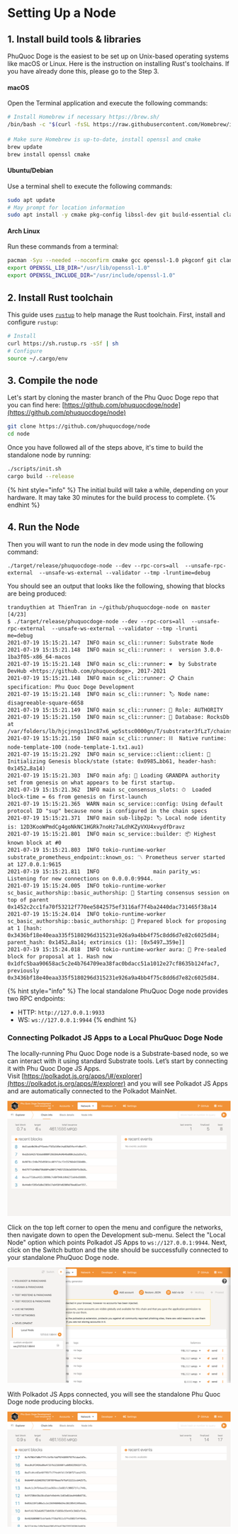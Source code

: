 # Setting Up a Node

## 1. Install build tools & libraries <a id="__docusaurus"></a>

PhuQuoc Doge is the easiest to be set up on Unix-based operating systems like macOS or Linux. Here is the instruction on installing Rust's toolchains. If you have already done this, please go to the Step 3.

#### macOS

Open the Terminal application and execute the following commands:

```bash
# Install Homebrew if necessary https://brew.sh/
/bin/bash -c "$(curl -fsSL https://raw.githubusercontent.com/Homebrew/install/master/install.sh)"

# Make sure Homebrew is up-to-date, install openssl and cmake
brew update
brew install openssl cmake
```

#### Ubuntu/Debian

Use a terminal shell to execute the following commands:

```bash
sudo apt update
# May prompt for location information
sudo apt install -y cmake pkg-config libssl-dev git build-essential clang libclang-dev curl
```

#### Arch Linux

Run these commands from a terminal:

```bash
pacman -Syu --needed --noconfirm cmake gcc openssl-1.0 pkgconf git clang
export OPENSSL_LIB_DIR="/usr/lib/openssl-1.0"
export OPENSSL_INCLUDE_DIR="/usr/include/openssl-1.0"
```

## 2. Install Rust toolchain

This guide uses [`rustup`](https://rustup.rs/) to help manage the Rust toolchain. First, install and configure `rustup`:

```bash
# Install
curl https://sh.rustup.rs -sSf | sh
# Configure
source ~/.cargo/env
```

## 3. Compile the node

Let's start by cloning the master branch of the Phu Quoc Doge repo that you can find here: [https://github.com/phuquocdoge/node](https://github.com/phuquocdoge/node)

```bash
git clone https://github.com/phuquocdoge/node
cd node
```

Once you have followed all of the steps above, it's time to build the standalone node by running:

```bash
./scripts/init.sh
cargo build --release
```

{% hint style="info" %}
The initial build will take a while, depending on your hardware. It may take 30 minutes for the build process to complete.
{% endhint %}

## 4. Run the Node

Then you will want to run the node in dev mode using the following command:

```text
./target/release/phuquocdoge-node --dev --rpc-cors=all  --unsafe-rpc-external  --unsafe-ws-external --validator --tmp -lruntime=debug
```

You should see an output that looks like the following, showing that blocks are being produced:

```text
tranduythien at ThienTran in ~/github/phuquocdoge-node on master                                                         [4/23]
$ ./target/release/phuquocdoge-node --dev --rpc-cors=all  --unsafe-rpc-external  --unsafe-ws-external --validator --tmp -lrunti
me=debug                                                                                                                       
2021-07-19 15:15:21.147  INFO main sc_cli::runner: Substrate Node                                                              
2021-07-19 15:15:21.148  INFO main sc_cli::runner: ✌️  version 3.0.0-1ba3f05-x86_64-macos                                       
2021-07-19 15:15:21.148  INFO main sc_cli::runner: ❤️  by Substrate DevHub <https://github.com/phuquocdoge>, 2017-2021    
2021-07-19 15:15:21.148  INFO main sc_cli::runner: 📋 Chain specification: Phu Quoc Doge Development    
2021-07-19 15:15:21.148  INFO main sc_cli::runner: 🏷 Node name: disagreeable-square-6658    
2021-07-19 15:15:21.149  INFO main sc_cli::runner: 👤 Role: AUTHORITY    
2021-07-19 15:15:21.150  INFO main sc_cli::runner: 💾 Database: RocksDb at /var/folders/lb/hjcjnngs11nc87x6_wp5stsc0000gn/T/substrater3fLzT/chains/dev/db    
2021-07-19 15:15:21.150  INFO main sc_cli::runner: ⛓  Native runtime: node-template-100 (node-template-1.tx1.au1)    
2021-07-19 15:15:21.292  INFO main sc_service::client::client: 🔨 Initializing Genesis block/state (state: 0x0985…bb61, header-hash: 0x1452…8a14)    
2021-07-19 15:15:21.303  INFO main afg: 👴 Loading GRANDPA authority set from genesis on what appears to be first startup.    
2021-07-19 15:15:21.362  INFO main sc_consensus_slots: ⏱  Loaded block-time = 6s from genesis on first-launch    
2021-07-19 15:15:21.365  WARN main sc_service::config: Using default protocol ID "sup" because none is configured in the chain specs    
2021-07-19 15:15:21.371  INFO main sub-libp2p: 🏷 Local node identity is: 12D3KooWPmdCg4goNkNC1HGRk7noHz7aLdhKZyVXU4xvydfDravz     
2021-07-19 15:15:21.801  INFO main sc_service::builder: 📦 Highest known block at #0    
2021-07-19 15:15:21.803  INFO tokio-runtime-worker substrate_prometheus_endpoint::known_os: 〽️ Prometheus server started at 127.0.0.1:9615    
2021-07-19 15:15:21.811  INFO                 main parity_ws: Listening for new connections on 0.0.0.0:9944.    
2021-07-19 15:15:24.005  INFO tokio-runtime-worker sc_basic_authorship::basic_authorship: 🙌 Starting consensus session on top of parent 0x1452c2cc1fa70f53212f770ee5842575ef3116af7f4ba2440dac731465f38a14    
2021-07-19 15:15:24.014  INFO tokio-runtime-worker sc_basic_authorship::basic_authorship: 🎁 Prepared block for proposing at 1 [hash: 0x3436bf18e40eaa335f5180296d315231e926a9a4bb4f75c8dd6d7e82c6025d84; parent_hash: 0x1452…8a14; extrinsics (1): [0x5497…359e]]    
2021-07-19 15:15:24.018  INFO tokio-runtime-worker aura: 🔖 Pre-sealed block for proposal at 1. Hash now 0x1dfc5baa90658ac5c2e4b764709ea38fac0bdacc51a1012e27cf8635b124fac7, previously 0x3436bf18e40eaa335f5180296d315231e926a9a4bb4f75c8dd6d7e82c6025d84.
```

{% hint style="info" %}
The local standalone PhuQuoc Doge node provides two RPC endpoints:

* HTTP: `http://127.0.0.1:9933`
* WS: `ws://127.0.0.1:9944`
{% endhint %}

### Connecting Polkadot JS Apps to a Local PhuQuoc Doge Node <a id="connecting-polkadot-js-apps-to-a-local-moonbeam-node"></a>

The locally-running Phu Quoc Doge node is a Substrate-based node, so we can interact with it using standard Substrate tools. Let’s start by connecting it with Phu Quoc Doge JS Apps.  
Visit [https://polkadot.js.org/apps/\#/explorer](https://polkadot.js.org/apps/#/explorer) and you will see Polkadot JS Apps and are automatically connected to the Polkadot MainNet.

![](../../.gitbook/assets/1609227317438.jpg)

Click on the top left corner to open the menu and configure the networks, then navigate down to open the Development sub-menu. Select the "Local Node" option which points Polkadot JS Apps to `ws://127.0.0.1:9944`. Next, click on the Switch button and the site should be successfully connected to your standalone PhuQuoc Doge node.

![](../../.gitbook/assets/1609227432992.jpg)

With Polkadot JS Apps connected, you will see the standalone Phu Quoc Doge node producing blocks.

![](../../.gitbook/assets/1609227552510.jpg)

